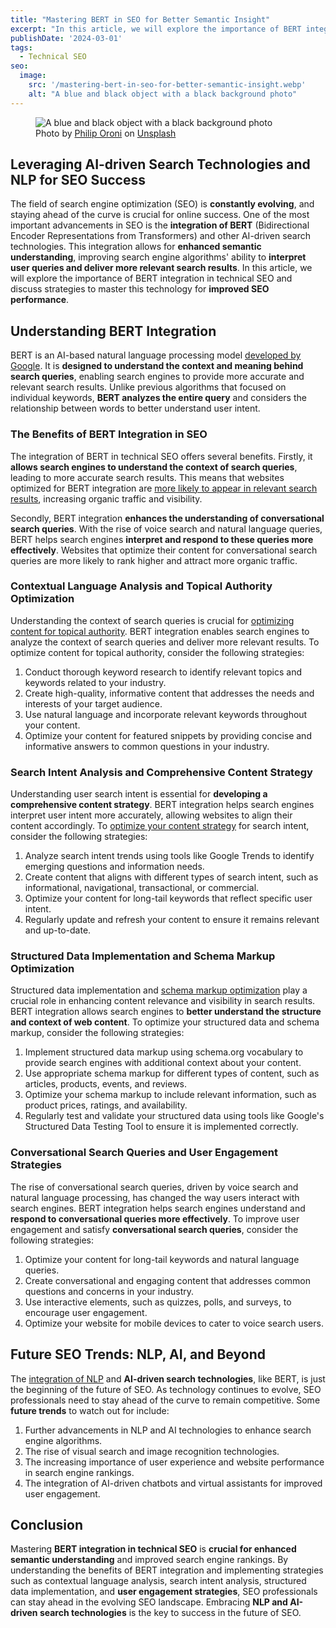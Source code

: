 ```yaml
---
title: "Mastering BERT in SEO for Better Semantic Insight"
excerpt: "In this article, we will explore the importance of BERT integration in technical SEO and discuss strategies to master this technology for improved SEO performance."
publishDate: '2024-03-01'
tags:
  - Technical SEO
seo:
  image:
    src: '/mastering-bert-in-seo-for-better-semantic-insight.webp'
    alt: "A blue and black object with a black background photo"
---
```


<figure>
  <img src="/mastering-bert-in-seo-for-better-semantic-insight.webp" alt="A blue and black object with a black background photo">
  <figcaption>Photo by <a href="https://unsplash.com/@philipsfuture?utm_content=creditCopyText&amp;utm_medium=referral&amp;utm_source=unsplash">Philip Oroni</a> on <a href="https://unsplash.com/photos/a-blue-and-black-object-with-a-black-background-TL4Dh-VLmXA?utm_content=creditCopyText&amp;utm_medium=referral&amp;utm_source=unsplash">Unsplash</a></figcaption>
</figure>

## Leveraging AI-driven Search Technologies and NLP for SEO Success

The field of search engine optimization (SEO) is **constantly evolving**, and staying ahead of the curve is crucial for online success. One of the most important advancements in SEO is the **integration of BERT** (Bidirectional Encoder Representations from Transformers) and other AI-driven search technologies. This integration allows for **enhanced semantic understanding**, improving search engine algorithms' ability to **interpret user queries and deliver more relevant search results**. In this article, we will explore the importance of BERT integration in technical SEO and discuss strategies to master this technology for **improved SEO performance**.

## Understanding BERT Integration

BERT is an AI-based natural language processing model [developed by Google](https://blog.research.google/2018/11/open-sourcing-bert-state-of-art-pre.html). It is **designed to understand the context and meaning behind search queries**, enabling search engines to provide more accurate and relevant search results. Unlike previous algorithms that focused on individual keywords, **BERT analyzes the entire query** and considers the relationship between words to better understand user intent.

### The Benefits of BERT Integration in SEO

The integration of BERT in technical SEO offers several benefits. Firstly, it **allows search engines to understand the context of search queries**, leading to more accurate search results. This means that websites optimized for BERT integration are [more likely to appear in relevant search results](https://blog.emb.global/bert-for-semantic-search-results/), increasing organic traffic and visibility.

Secondly, BERT integration **enhances the understanding of conversational search queries**. With the rise of voice search and natural language queries, BERT helps search engines **interpret and respond to these queries more effectively**. Websites that optimize their content for conversational search queries are more likely to rank higher and attract more organic traffic.

### Contextual Language Analysis and Topical Authority Optimization

Understanding the context of search queries is crucial for [optimizing content for topical authority](https://www.serp-secrets.com/blog/optimizing-content-for-google-search-generative-experience/). BERT integration enables search engines to analyze the context of search queries and deliver more relevant results. To optimize content for topical authority, consider the following strategies:

1. Conduct thorough keyword research to identify relevant topics and keywords related to your industry.
2. Create high-quality, informative content that addresses the needs and interests of your target audience.
3. Use natural language and incorporate relevant keywords throughout your content.
4. Optimize your content for featured snippets by providing concise and informative answers to common questions in your industry.

### Search Intent Analysis and Comprehensive Content Strategy

Understanding user search intent is essential for **developing a comprehensive content strategy**. BERT integration helps search engines interpret user intent more accurately, allowing websites to align their content accordingly. To [optimize your content strategy](https://www.serp-secrets.com/blog/how-to-use-lsi-keywords-in-seo/) for search intent, consider the following strategies:

1. Analyze search intent trends using tools like Google Trends to identify emerging questions and information needs.
2. Create content that aligns with different types of search intent, such as informational, navigational, transactional, or commercial.
3. Optimize your content for long-tail keywords that reflect specific user intent.
4. Regularly update and refresh your content to ensure it remains relevant and up-to-date.

### Structured Data Implementation and Schema Markup Optimization

Structured data implementation and [schema markup optimization](https://developers.google.com/search/docs/appearance/structured-data/intro-structured-data) play a crucial role in enhancing content relevance and visibility in search results. BERT integration allows search engines to **better understand the structure and context of web content**. To optimize your structured data and schema markup, consider the following strategies:

1. Implement structured data markup using schema.org vocabulary to provide search engines with additional context about your content.
2. Use appropriate schema markup for different types of content, such as articles, products, events, and reviews.
3. Optimize your schema markup to include relevant information, such as product prices, ratings, and availability.
4. Regularly test and validate your structured data using tools like Google's Structured Data Testing Tool to ensure it is implemented correctly.

### Conversational Search Queries and User Engagement Strategies

The rise of conversational search queries, driven by voice search and natural language processing, has changed the way users interact with search engines. BERT integration helps search engines understand and **respond to conversational queries more effectively**. To improve user engagement and satisfy **conversational search queries**, consider the following strategies:

1. Optimize your content for long-tail keywords and natural language queries.
2. Create conversational and engaging content that addresses common questions and concerns in your industry.
3. Use interactive elements, such as quizzes, polls, and surveys, to encourage user engagement.
4. Optimize your website for mobile devices to cater to voice search users.

## Future SEO Trends: NLP, AI, and Beyond

The [integration of NLP](https://www.serp-secrets.com/blog/the-future-of-seo-if-chatgpt-kills-search-engines/) and **AI-driven search technologies**, like BERT, is just the beginning of the future of SEO. As technology continues to evolve, SEO professionals need to stay ahead of the curve to remain competitive. Some **future trends** to watch out for include:

1. Further advancements in NLP and AI technologies to enhance search engine algorithms.
2. The rise of visual search and image recognition technologies.
3. The increasing importance of user experience and website performance in search engine rankings.
4. The integration of AI-driven chatbots and virtual assistants for improved user engagement.

## Conclusion

Mastering **BERT integration in technical SEO** is **crucial for enhanced semantic understanding** and improved search engine rankings. By understanding the benefits of BERT integration and implementing strategies such as contextual language analysis, search intent analysis, structured data implementation, and **user engagement strategies**, SEO professionals can stay ahead in the evolving SEO landscape. Embracing **NLP and AI-driven search technologies** is the key to success in the future of SEO.
